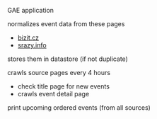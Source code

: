 GAE application

normalizes event data from these pages
- [bizit.cz](http://bizit.cz)
- [srazy.info](http://srazy.info)

stores them in datastore (if not duplicate)

crawls source pages every 4 hours

- check title page for new events
- crawls event detail page

print upcoming ordered events (from all sources)